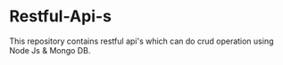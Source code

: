 # Restful-Api-s
This repository contains restful api's which can do crud operation using Node Js & Mongo DB.
